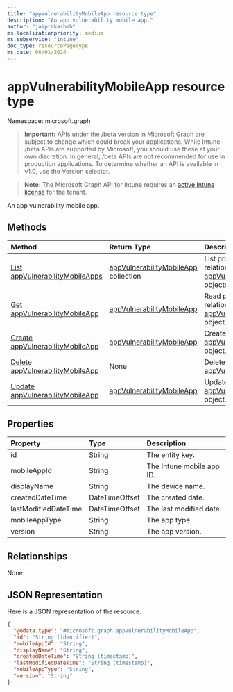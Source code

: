```yaml
---
title: "appVulnerabilityMobileApp resource type"
description: "An app vulnerability mobile app."
author: "jaiprakashmb"
ms.localizationpriority: medium
ms.subservice: "intune"
doc_type: resourcePageType
ms.date: 08/01/2024
---
```


# appVulnerabilityMobileApp resource type

Namespace: microsoft.graph

> **Important:** APIs under the /beta version in Microsoft Graph are subject to change which could break your applications. While Intune /beta APIs are supported by Microsoft, you should use these at your own discretion. In general, /beta APIs are not recommended for use in production applications. To determine whether an API is available in v1.0, use the Version selector.

> **Note:** The Microsoft Graph API for Intune requires an [active Intune license](https://go.microsoft.com/fwlink/?linkid=839381) for the tenant.

An app vulnerability mobile app.

## Methods
|Method|Return Type|Description|
|:---|:---|:---|
|[List appVulnerabilityMobileApps](../api/intune-partnerintegration-appvulnerabilitymobileapp-list.md)|[appVulnerabilityMobileApp](../resources/intune-partnerintegration-appvulnerabilitymobileapp.md) collection|List properties and relationships of the [appVulnerabilityMobileApp](../resources/intune-partnerintegration-appvulnerabilitymobileapp.md) objects.|
|[Get appVulnerabilityMobileApp](../api/intune-partnerintegration-appvulnerabilitymobileapp-get.md)|[appVulnerabilityMobileApp](../resources/intune-partnerintegration-appvulnerabilitymobileapp.md)|Read properties and relationships of the [appVulnerabilityMobileApp](../resources/intune-partnerintegration-appvulnerabilitymobileapp.md) object.|
|[Create appVulnerabilityMobileApp](../api/intune-partnerintegration-appvulnerabilitymobileapp-create.md)|[appVulnerabilityMobileApp](../resources/intune-partnerintegration-appvulnerabilitymobileapp.md)|Create a new [appVulnerabilityMobileApp](../resources/intune-partnerintegration-appvulnerabilitymobileapp.md) object.|
|[Delete appVulnerabilityMobileApp](../api/intune-partnerintegration-appvulnerabilitymobileapp-delete.md)|None|Deletes a [appVulnerabilityMobileApp](../resources/intune-partnerintegration-appvulnerabilitymobileapp.md).|
|[Update appVulnerabilityMobileApp](../api/intune-partnerintegration-appvulnerabilitymobileapp-update.md)|[appVulnerabilityMobileApp](../resources/intune-partnerintegration-appvulnerabilitymobileapp.md)|Update the properties of a [appVulnerabilityMobileApp](../resources/intune-partnerintegration-appvulnerabilitymobileapp.md) object.|

## Properties
|Property|Type|Description|
|:---|:---|:---|
|id|String|The entity key.|
|mobileAppId|String|The Intune mobile app ID.|
|displayName|String|The device name.|
|createdDateTime|DateTimeOffset|The created date.|
|lastModifiedDateTime|DateTimeOffset|The last modified date.|
|mobileAppType|String|The app type.|
|version|String|The app version.|

## Relationships
None

## JSON Representation
Here is a JSON representation of the resource.
<!-- {
  "blockType": "resource",
  "keyProperty": "id",
  "@odata.type": "microsoft.graph.appVulnerabilityMobileApp"
}
-->
``` json
{
  "@odata.type": "#microsoft.graph.appVulnerabilityMobileApp",
  "id": "String (identifier)",
  "mobileAppId": "String",
  "displayName": "String",
  "createdDateTime": "String (timestamp)",
  "lastModifiedDateTime": "String (timestamp)",
  "mobileAppType": "String",
  "version": "String"
}
```